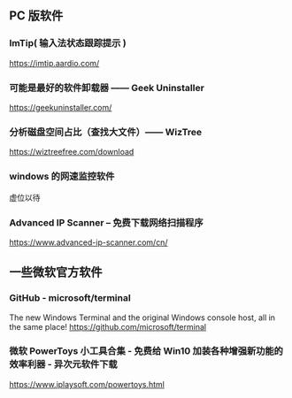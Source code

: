 ## PC 版软件

### ImTip( 输入法状态跟踪提示 )

<https://imtip.aardio.com/>

### 可能是最好的软件卸载器 —— Geek Uninstaller

<https://geekuninstaller.com/>

### 分析磁盘空间占比（查找大文件）—— WizTree

<https://wiztreefree.com/download>

### windows 的网速监控软件

虚位以待

### Advanced IP Scanner – 免费下载网络扫描程序

<https://www.advanced-ip-scanner.com/cn/>

## 一些微软官方软件

### GitHub - microsoft/terminal

The new Windows Terminal and the original Windows console host, all in the same place!
<https://github.com/microsoft/terminal>

### 微软 **PowerToys** 小工具合集 - 免费给 Win10 加装各种增强新功能的效率利器 - 异次元软件下载

<https://www.iplaysoft.com/powertoys.html>
